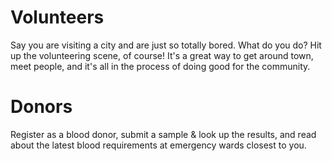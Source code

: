 # Volunteers

Say you are visiting a city and are just so totally bored. What do you do? Hit up the volunteering scene, of course! It's a great way to get around town, meet people, and it's all in the process of doing good for the community.

# Donors

Register as a blood donor, submit a sample & look up the results, and read about the latest blood requirements at emergency wards closest to you.
